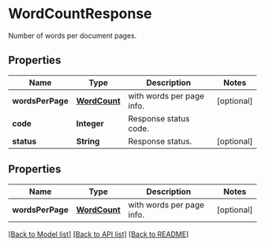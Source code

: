 
# WordCountResponse
Number of words per document pages.

## Properties
Name | Type | Description | Notes
------------ | ------------- | ------------- | -------------
**wordsPerPage** | [**WordCount**](WordCount.md) | with words per page info.  | [optional]
**code** | **Integer** | Response status code. | 
**status** | **String** | Response status. | [optional]


## Properties
Name | Type | Description | Notes
------------ | ------------- | ------------- | -------------
**wordsPerPage** | [**WordCount**](WordCount.md) | with words per page info.             |  [optional]

[[Back to Model list]](../../README.md#documentation-for-models) [[Back to API list]](../../README.md#documentation-for-api-endpoints) [[Back to README]](../../README.md)


